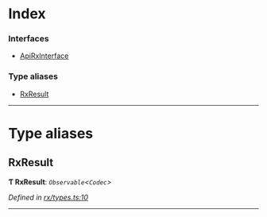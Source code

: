 

# Index

### Interfaces

* [ApiRxInterface](../interfaces/_rx_types_.apirxinterface.md)

### Type aliases

* [RxResult](_rx_types_.md#rxresult)

---

# Type aliases

<a id="rxresult"></a>

##  RxResult

**Ƭ RxResult**: *`Observable`<`Codec`>*

*Defined in [rx/types.ts:10](https://github.com/polkadot-js/api/blob/a2b038e/packages/api/src/rx/types.ts#L10)*

___

